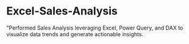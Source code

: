 # Excel-Sales-Analysis
"Performed Sales Analysis leveraging Excel, Power Query, and DAX to visualize data trends and generate actionable insights.

